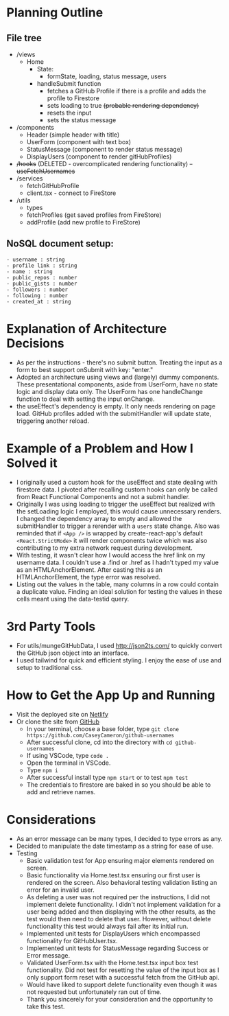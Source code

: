 # Planning Outline
  ## File tree
  - /views
    - Home
      - State:
        - formState, loading, status message, users
      - handleSubmit function
        - fetches a GitHub Profile if there is a profile and adds the profile to Firestore
        - sets loading to true ~~(probable rendering dependency)~~
        - resets the input 
        - sets the status message
  - /components
    - Header (simple header with title)
    - UserForm (component with text box)
    - StatusMessage (component to render status message)
    - DisplayUsers (component to render gitHubProfiles)
  - ~~/hooks~~ (DELETED - overcomplicated rendering functionality)
    ~~- useFetchUsernames~~
  - /services
    - fetchGitHubProfile
    - client.tsx - connect to FireStore
  - /utils
    - types
    - fetchProfiles (get saved profiles from FireStore)
    - addProfile (add new profile to FireStore)

  ## NoSQL document setup:
    - username : string
    - profile link : string
    - name : string
    - public_repos : number
    - public_gists : number
    - followers : number
    - following : number
    - created_at : string
# Explanation of Architecture Decisions
  - As per the instructions - there's no submit button. Treating the input as a form to best support onSubmit with key: "enter."
  - Adopted an architecture using views and (largely) dummy components. These presentational components, aside from UserForm, have no state logic and display data only. The UserForm has one handleChange function to deal with setting the input onChange. 
  - the useEffect's dependency is empty. It only needs rendering on page load. GitHub profiles added with the submitHandler will update state, triggering another reload. 

# Example of a Problem and How I Solved it
  - I originally used a custom hook for the useEffect and state dealing with firestore data. I pivoted  after recalling custom hooks can only be called from React Functional Components and not a submit handler.
  - Originally I was using loading to trigger the useEffect but realized with the setLoading logic I employed, this would cause unnecessary renders. I changed the dependency array to empty and allowed the submitHandler to trigger a rerender with a `users` state change. Also was reminded that if `<App />` is wrapped by create-react-app's default `<React.StrictMode>` it will render components twice which was also contributing to my extra network request during development.
  - With testing, it wasn't clear how I would access the href link on my username data. I couldn't use a .find or .href as I hadn't typed my value as an HTMLAnchorElement. After casting this as an HTMLAnchorElement, the type error was resolved.
  - Listing out the values in the table, many columns in a row could contain a duplicate value. Finding an ideal solution for testing the values in these cells meant using the data-testid query. 

# 3rd Party Tools
  - For utils/mungeGitHubData, I used http://json2ts.com/ to quickly convert the GitHub json object into an interface. 
  - I used tailwind for quick and efficient styling. I enjoy the ease of use and setup to traditional css. 

# How to Get the App Up and Running
  - Visit the deployed site on [Netlify](https://github-usernames.netlify.app/)
  - Or clone the site from [GitHub](https://github.com/CaseyCameron/github-usernames)
    - In your terminal, choose a base folder, type `git clone https://github.com/CaseyCameron/github-usernames`
    - After successful clone, cd into the directory with `cd github-usernames`
    - If using VSCode, type `code .`
    - Open the terminal in VSCode.
    - Type `npm i`
    - After successful install type `npm start` or to test `npm test`
    - The credentials to firestore are baked in so you should be able to add and retrieve names.

# Considerations
  - As an error message can be many types, I decided to type errors as any.
  - Decided to manipulate the date timestamp as a string for ease of use.
  - Testing
    - Basic validation test for App ensuring major elements rendered on screen.
    - Basic functionality via Home.test.tsx ensuring our first user is rendered on the screen. Also behavioral testing validation listing an error for an invalid user. 
    - As deleting a user was not required per the instructions, I did not implement delete functionality. I didn't not implement validation for a user being added and then displaying with the other results, as the test would then need to delete that user. However, without delete functionality this test would always fail after its initial run.
    - Implemented unit tests for DisplayUsers which encompassed functionality for GitHubUser.tsx.
    - Implemented unit tests for StatusMessage regarding Success or Error message. 
    - Validated UserForm.tsx with the Home.test.tsx input box test functionality. Did not test for resetting the value of the input box as I only support form reset with a successful fetch from the GitHub api. 
    - Would have liked to support delete functionality even though it was not requested but unfortunately ran out of time. 
    - Thank you sincerely for your consideration and the opportunity to take this test. 
